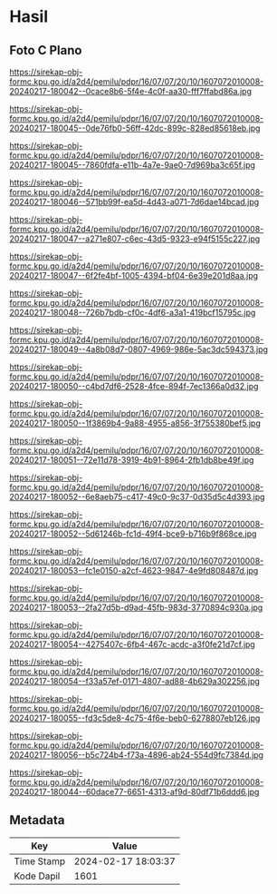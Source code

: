 # Hasil

## Foto C Plano

https://sirekap-obj-formc.kpu.go.id/a2d4/pemilu/pdpr/16/07/07/20/10/1607072010008-20240217-180042--0cace8b6-5f4e-4c0f-aa30-fff7ffabd86a.jpg

https://sirekap-obj-formc.kpu.go.id/a2d4/pemilu/pdpr/16/07/07/20/10/1607072010008-20240217-180045--0de76fb0-56ff-42dc-899c-828ed85618eb.jpg

https://sirekap-obj-formc.kpu.go.id/a2d4/pemilu/pdpr/16/07/07/20/10/1607072010008-20240217-180045--7860fdfa-e11b-4a7e-9ae0-7d969ba3c65f.jpg

https://sirekap-obj-formc.kpu.go.id/a2d4/pemilu/pdpr/16/07/07/20/10/1607072010008-20240217-180046--571bb99f-ea5d-4d43-a071-7d6dae14bcad.jpg

https://sirekap-obj-formc.kpu.go.id/a2d4/pemilu/pdpr/16/07/07/20/10/1607072010008-20240217-180047--a271e807-c6ec-43d5-9323-e94f5155c227.jpg

https://sirekap-obj-formc.kpu.go.id/a2d4/pemilu/pdpr/16/07/07/20/10/1607072010008-20240217-180047--6f2fe4bf-1005-4394-bf04-6e39e201d8aa.jpg

https://sirekap-obj-formc.kpu.go.id/a2d4/pemilu/pdpr/16/07/07/20/10/1607072010008-20240217-180048--726b7bdb-cf0c-4df6-a3a1-419bcf15795c.jpg

https://sirekap-obj-formc.kpu.go.id/a2d4/pemilu/pdpr/16/07/07/20/10/1607072010008-20240217-180049--4a8b08d7-0807-4969-986e-5ac3dc594373.jpg

https://sirekap-obj-formc.kpu.go.id/a2d4/pemilu/pdpr/16/07/07/20/10/1607072010008-20240217-180050--c4bd7df6-2528-4fce-894f-7ec1366a0d32.jpg

https://sirekap-obj-formc.kpu.go.id/a2d4/pemilu/pdpr/16/07/07/20/10/1607072010008-20240217-180050--1f3869b4-9a88-4955-a856-3f755380bef5.jpg

https://sirekap-obj-formc.kpu.go.id/a2d4/pemilu/pdpr/16/07/07/20/10/1607072010008-20240217-180051--72e11d78-3919-4b91-8964-2fb1db8be49f.jpg

https://sirekap-obj-formc.kpu.go.id/a2d4/pemilu/pdpr/16/07/07/20/10/1607072010008-20240217-180052--6e8aeb75-c417-49c0-9c37-0d35d5c4d393.jpg

https://sirekap-obj-formc.kpu.go.id/a2d4/pemilu/pdpr/16/07/07/20/10/1607072010008-20240217-180052--5d61246b-fc1d-49f4-bce9-b716b9f868ce.jpg

https://sirekap-obj-formc.kpu.go.id/a2d4/pemilu/pdpr/16/07/07/20/10/1607072010008-20240217-180053--fc1e0150-a2cf-4623-9847-4e9fd808487d.jpg

https://sirekap-obj-formc.kpu.go.id/a2d4/pemilu/pdpr/16/07/07/20/10/1607072010008-20240217-180053--2fa27d5b-d9ad-45fb-983d-3770894c930a.jpg

https://sirekap-obj-formc.kpu.go.id/a2d4/pemilu/pdpr/16/07/07/20/10/1607072010008-20240217-180054--4275407c-6fb4-467c-acdc-a3f0fe21d7cf.jpg

https://sirekap-obj-formc.kpu.go.id/a2d4/pemilu/pdpr/16/07/07/20/10/1607072010008-20240217-180054--f33a57ef-0171-4807-ad88-4b629a302256.jpg

https://sirekap-obj-formc.kpu.go.id/a2d4/pemilu/pdpr/16/07/07/20/10/1607072010008-20240217-180055--fd3c5de8-4c75-4f6e-beb0-6278807eb126.jpg

https://sirekap-obj-formc.kpu.go.id/a2d4/pemilu/pdpr/16/07/07/20/10/1607072010008-20240217-180056--b5c724b4-f73a-4896-ab24-554d9fc7384d.jpg

https://sirekap-obj-formc.kpu.go.id/a2d4/pemilu/pdpr/16/07/07/20/10/1607072010008-20240217-180044--60dace77-6651-4313-af9d-80df71b6ddd6.jpg


## Metadata

| Key        | Value               |
| ---------- | ------------------- |
| Time Stamp | 2024-02-17 18:03:37 |
| Kode Dapil | 1601                |



